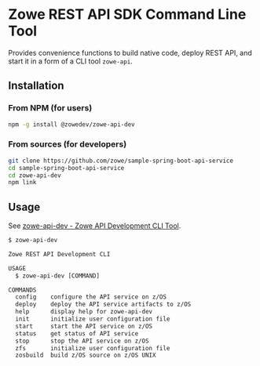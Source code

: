 # Zowe REST API SDK Command Line Tool

Provides convenience functions to build native code, deploy REST API, and start it in a form of a CLI tool `zowe-api`.

## Installation

### From NPM (for users)

```bash
npm -g install @zowedev/zowe-api-dev
```

### From sources (for developers)

```bash
git clone https://github.com/zowe/sample-spring-boot-api-service
cd sample-spring-boot-api-service
cd zowe-api-dev
npm link
```

## Usage

See [zowe-api-dev - Zowe API Development CLI Tool](/zowe-rest-api-sample-spring/docs/devtool.md).

```txt
$ zowe-api-dev

Zowe REST API Development CLI

USAGE
  $ zowe-api-dev [COMMAND]

COMMANDS
  config    configure the API service on z/OS
  deploy    deploy the API service artifacts to z/OS
  help      display help for zowe-api-dev
  init      initialize user configuration file
  start     start the API service on z/OS
  status    get status of API service
  stop      stop the API service on z/OS
  zfs       initialize user configuration file
  zosbuild  build z/OS source on z/OS UNIX
```
